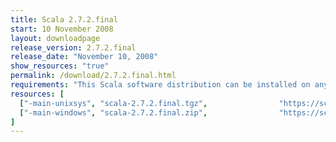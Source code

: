 ```yaml
---
title: Scala 2.7.2.final
start: 10 November 2008
layout: downloadpage
release_version: 2.7.2.final
release_date: "November 10, 2008"
show_resources: "true"
permalink: /download/2.7.2.final.html
requirements: "This Scala software distribution can be installed on any Unix-like or Windows system. It requires the Java runtime version 1.6 or 1.7."
resources: [
  ["-main-unixsys", "scala-2.7.2.final.tgz",                "https://scala-lang.org/files/archive/scala-2.7.2.final.tgz",                   "Mac OS X, Unix, Cygwin",  "16 MB"],
  ["-main-windows", "scala-2.7.2.final.zip",                "https://scala-lang.org/files/archive/scala-2.7.2.final.zip",                   "Windows",                 "16 MB"]
]
---
```




